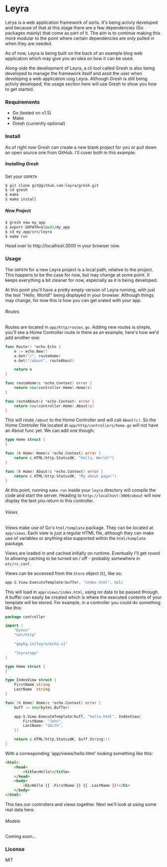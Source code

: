 # Leyra

Lerya is a web application framework of sorts. It's being activly developed and
because of that at this stage there are a few dependencies (Go packages mainly)
that come as part of it. The aim is to continue making this more modular to the
point where certain dependencies are only pulled in when they are needed.

As of now, Leyra is being built on the back of an example blog web application
which may give you an idea on how it can be used.

Along-side the development of Leyra, a cli tool called Gresh is also being
developed to manage the framework itself and assit the user when developing a
web application usig Leyra. Although Gresh is still being activly developed,
the usage section here will use Gresh to show you how to get started.

### Requirements

  - Go (tested on v1.5)
  - Make
  - Gresh (currently optional)

### Install

As of right now Gresh can create a new blank project for you or pull down an
open source one from GitHub. I'll cover both in this example:

##### Installing Gresh

Set your `GOPATH`

```bash
$ git clone git@github.com:leyra/gresh.git
$ cd gresh
$ make
$ make install
```

##### New Project

```bash
$ gresh new my_app
$ export GOPATH=$(pwd)/my_app
$ cd my_app/src/leyra
$ make run
```

Head over to http://localhost:3000 in your browser now.

### Usage

The `GOPATH` for a new Leyra project is a local path, relative to the project.
This happens to be the case for now, but may change at some point. It keeps
everything a bit cleaner for now, especially as it is being developed.

At this point you'll have a pretty empty version of Leyra running, with just
the text "Hello, World!" being displayed in your browser. Although things may
change, for now this is how you can get srated with your app.

###### Routes

Routes are located in `app/http/routes.go`. Adding new routes is simple, you'll
see a Home Controller route in there as an example, here's how we'd add another
one:

```go
func Route() *echo.Echo {
	e := echo.New()
	e.Get("/", routeHome)
	e.Get("/about", routeAbout)

	return e
}

func routeHome(c *echo.Context) error {
	return new(controller.Home).Home(c)
}

func routeAbout(c *echo.Context) error {
	return new(controller.Home).About(c)
}
```

This will route `/about` to the Home Controller and will call `About(c)`. So the
Home Controller file located at `app/http/controllers/home.go` will not have
an About func yet. We can add one though:

```go
type Home struct {
}

func (h Home) Home(c *echo.Context) error {
	return c.HTML(http.StatusOK, "Hello, World!")
}

func (h Home) About(c *echo.Context) error {
	return c.HTML(http.StatusOK, "My about page!")
}
```

At this point, running `make run` inside your `leyra` directory will compile the
code and start the server. Heading to `http://localhost:3000/about` will now
display the text you return in this controller.

###### Views

Views make use of Go's `html/template` package. They can be located at
`app/views`. Each view is just a regular HTML file, although they can make use
of variables or anything else supported within the `html/template` package.

Views are loaded in and cached initially on runtime. Eventually I'll get round
to allowing caching to be turned on / off - probably somewhere in `etc/rc.conf`.

Views can be accessed from the `Store` object (`S`), like so:

```go
app.S.View.ExecuteTemplate(buffer, "index.html", nil)
```

This will load in `app/views/index.html`, using no data to be passed through. A
buffer can easily be created which is where the executed contents of your
template will be stored. For example, in a controller you could do something
like this:

```go
package controller

import (
	"bytes"
	"net/http"

	"gopkg.in/leyra/echo.v1"

	"leyra/app"
)

type Home struct {
}

type IndexView struct {
	FirstName string
	LastName  string
}

func (h Home) Home(c *echo.Context) error {
	buff := new(bytes.Buffer)

	app.S.View.ExecuteTemplate(buff, "hello.html", IndexView{
		FirstName: "John",
		LastName: "Smith",
	})

	return c.HTML(http.StatusOK, buff.String())
}
```

With a corresponding 'app/views/hello.html' looking something like this:

```html
<html>
	<head>
		<title>Hello!</title>
	</head>
	<body>
		<h1>Hello {{ .FirstName }} {{ .LastName }}!</h1>
	</body>
</html>
```

This ties our controllers and views together. Next we'll look at using some real
data here.

###### Models

Coming soon...

### License

MIT
